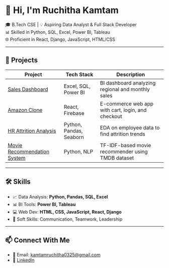 # 👋 Hi, I'm Ruchitha Kamtam

🎓 B.Tech CSE | 💡 Aspiring Data Analyst & Full Stack Developer  
📊 Skilled in Python, SQL, Excel, Power BI, Tableau  
🌐 Proficient in React, Django, JavaScript, HTML/CSS

---

## 🚀 Projects

| Project | Tech Stack | Description |
|--------|-------------|-------------|
| [Sales Dashboard](https://github.com/yourusername/sales-dashboard-excel-sql-powerbi) | Excel, SQL, Power BI | BI dashboard analyzing regional and monthly sales |
| [Amazon Clone](https://github.com/yourusername/amazon-clone) | React, Firebase | E-commerce web app with cart, login, and checkout |
| [HR Attrition Analysis](https://github.com/yourusername/hr-attrition-analysis) | Python, Pandas, Seaborn | EDA on employee data to find attrition trends |
| [Movie Recommendation System](https://github.com/yourusername/movie-recommender) | Python, NLP | TF-IDF-based movie recommender using TMDB dataset |

---

## 🛠️ Skills

- 📈 Data Analysis: **Python, Pandas, SQL, Excel**
- 📊 BI Tools: **Power BI, Tableau**
- 💻 Web Dev: **HTML, CSS, JavaScript, React, Django**
- 🧠 Soft Skills: Communication, Teamwork, Leadership

---

## 📫 Connect With Me

- 📧 Email: kamtamruchitha0325@gmail.com  
- 🔗 [LinkedIn](https://www.linkedin.com/in/kamtam-ruchitha-52a57429a)  
